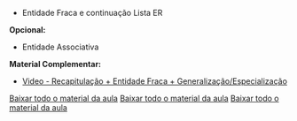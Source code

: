 * Entidade Fraca e continuação Lista ER

**Opcional:**

* Entidade Associativa


**Material Complementar:**

* [Video - Recapitulação + Entidade Fraca + Generalização/Especialização](https://www.youtube.com/watch?v=WuOItyxbKQc)



[Baixar todo o material da aula](https://download-directory.github.io/?url=http://github.com/IgorAvilaPereira/pmbd2025_1sem/tree/main/./3_entidades_fraca_associativa)
[Baixar todo o material da aula](https://download-directory.github.io/?url=http://github.com/IgorAvilaPereira/pmbd2025_1sem/tree/main/./3_entidades_fraca_associativa)
[Baixar todo o material da aula](https://download-directory.github.io/?url=http://github.com/IgorAvilaPereira/pmbd2025_1sem/tree/main/./3_entidades_fraca_associativa)
